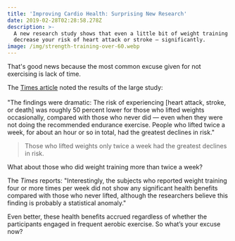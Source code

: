 ```yaml
---
title: 'Improving Cardio Health: Surprising New Research'
date: 2019-02-28T02:28:58.278Z
description: >-
  A new research study shows that even a little bit of weight training can
  decrease your risk of heart attack or stroke — significantly. 
image: /img/strength-training-over-60.webp
---
```

That's good news because the most common excuse given for not exercising is lack of time.  

The <a href="https://www.nytimes.com/2018/12/04/well/move/even-a-little-weight-training-may-cut-the-risk-of-heart-attack-and-stroke.html" target="blank">Times article</a> noted the results of the large study:\
\
"The findings were dramatic: The risk of experiencing \[heart attack, stroke, or death] was roughly 50 percent lower for those who lifted weights occasionally, compared with those who never did — even when they were not doing the recommended endurance exercise. People who lifted twice a week, for about an hour or so in total, had the greatest declines in risk."

> Those who lifted weights  only twice a week had the greatest declines in risk.
>
>

What about those who did weight training more than twice a week? 

The _Times_ reports: "Interestingly, the subjects who reported weight training four or more times per week did not show any significant health benefits compared with those who never lifted, although the researchers believe this finding is probably a statistical anomaly."

Even better, these health benefits accrued regardless of whether the participants engaged in frequent aerobic exercise.  So what’s your excuse now?
